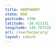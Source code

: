 ```yaml
---
title: HARPARARY
state: NSW
postcode: 2390
latitude: -30.413331
longitude: 149.767538
url: /nsw/harparary/
layout: suburb
---
```

